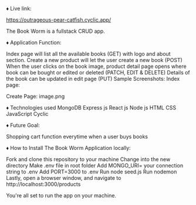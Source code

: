 ♦️ Live link:

https://outrageous-pear-catfish.cyclic.app/

The Book Worm is a fullstack CRUD app.

♦️ Application Function:

Index page will list all the available books (GET) with logo and about section.
Create a new product will let the user create a new book (POST)
When the user clicks on the book image, product detail page opens where book can be bought or edited or deleted (PATCH, EDIT & DELETE)
Details of the book can be updated in edit page (PUT)
Sample Screenshots: 
Index page:
 
Create Page:
image.png

♦️ Technologies used
MongoDB
Express js
React js
Node js
HTML
CSS
JavaScript
Cyclic

♦️ Future Goal:

Shopping cart function everytime when a user buys books

♦️ How to Install The Book Worm Application locally:

Fork and clone this repository to your machine
Change into the new directory
Make .env file in root folder
Add MONGO_URI= your connection string to .env
Add PORT=3000 to .env
Run node seed.js
Run nodemon
Lastly, open a browser window, and navigate to http://localhost:3000/products

You're all set to run the app on your machine.
 
